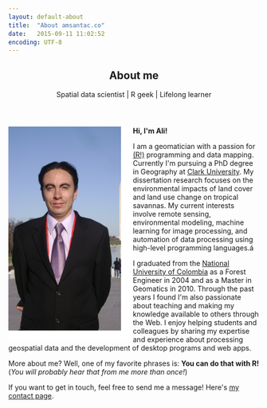 ```yaml
---
layout: default-about
title:  "About amsantac.co"
date:   2015-09-11 11:02:52
encoding: UTF-8
---
```

<header>
<h2>About me</h2>
<span class="byline">Spatial data scientist | R geek | Lifelong learner</span>
</header>

<p>
<a href="#" class="image full"><img src="/images/aboutme.png" alt="" style="float:left;width:250px;height:430px;"/></a>
<strong>Hi, I'm Ali!</strong> 

I am a geomatician with a passion for <a href="http://r-project.org">(R!)</a> programming and data mapping. Currently I'm pursuing a PhD degree in Geography at <a href="http://www.clarku.edu">Clark University</a>. My dissertation research focuses on the environmental impacts of land cover and land use change on tropical savannas. My current interests involve remote sensing, environmental modeling, machine learning for image processing, and automation of data processing using high-level programming languages.á
</p>


I graduated from the [National University of Colombia] as a Forest Engineer in 2004 and as a Master in Geomatics in 2010. Through the past years I found I'm also passionate about teaching and making my knowledge available to others through the Web. I enjoy helping students and colleagues by sharing my expertise and experience about processing geospatial data and the development of desktop programs and web apps. 

More about me? Well, one of my favorite phrases is: **You can do that with R!** (*You will probably hear that from me more than once!*)

If you want to get in touch, feel free to send me a message! Here's [my contact page].

[(R!)]: http://r-project.org
[R!]: http://r-project.org
[Clark University]: http://www.clarku.edu
[National University of Colombia]: http://www.unal.edu.co
[my contact page]: contact.html